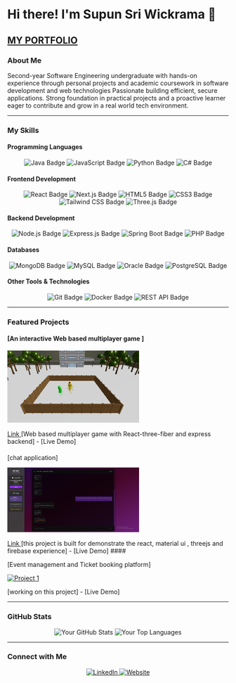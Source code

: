 

# Hi there! I'm Supun Sri Wickrama 👋
  <a href="https://supun-sri.netlify.app/"> MY PORTFOLIO </a>
---

### About Me

Second-year Software Engineering undergraduate with
hands-on experience through personal projects and
academic coursework in software development and web
technologies Passionate building efficient, secure
applications. Strong foundation in practical
projects and a proactive learner eager to contribute and
grow in a real world tech environment.

---

### My Skills

#### Programming Languages
<p align="center">
  <img src="https://img.shields.io/badge/Java-007396?style=for-the-badge&logo=java&logoColor=white" alt="Java Badge" />
  <img src="https://img.shields.io/badge/JavaScript-F7DF1E?style=for-the-badge&logo=javascript&logoColor=black" alt="JavaScript Badge" />
  <img src="https://img.shields.io/badge/Python-3776AB?style=for-the-badge&logo=python&logoColor=white" alt="Python Badge" />
  <img src="https://img.shields.io/badge/C%23-239120?style=for-the-badge&logo=c-sharp&logoColor=white" alt="C# Badge" />
</p>

#### Frontend Development
<p align="center">
  <img src="https://img.shields.io/badge/React-61DAFB?style=for-the-badge&logo=react&logoColor=black" alt="React Badge" />
  <img src="https://img.shields.io/badge/Next.js-000000?style=for-the-badge&logo=next.js&logoColor=white" alt="Next.js Badge" />
  <img src="https://img.shields.io/badge/HTML5-E34F26?style=for-the-badge&logo=html5&logoColor=white" alt="HTML5 Badge" />
  <img src="https://img.shields.io/badge/CSS3-1572B6?style=for-the-badge&logo=css3&logoColor=white" alt="CSS3 Badge" />
  <img src="https://img.shields.io/badge/Tailwind_CSS-38B2AC?style=for-the-badge&logo=tailwind-css&logoColor=white" alt="Tailwind CSS Badge" />
  <img src="https://img.shields.io/badge/Three.js-000000?style=for-the-badge&logo=three.js&logoColor=white" alt="Three.js Badge" />
</p>

#### Backend Development
<p align="center">
  <img src="https://img.shields.io/badge/Node.js-339933?style=for-the-badge&logo=node.js&logoColor=white" alt="Node.js Badge" />
  <img src="https://img.shields.io/badge/Express.js-000000?style=for-the-badge&logo=express&logoColor=white" alt="Express.js Badge" />
  <img src="https://img.shields.io/badge/Spring_Boot-6DB33F?style=for-the-badge&logo=springboot&logoColor=white" alt="Spring Boot Badge" />
  <img src="https://img.shields.io/badge/PHP-777BB4?style=for-the-badge&logo=php&logoColor=white" alt="PHP Badge" />
</p>

#### Databases
<p align="center">
  <img src="https://img.shields.io/badge/MongoDB-47A248?style=for-the-badge&logo=mongodb&logoColor=white" alt="MongoDB Badge" />
  <img src="https://img.shields.io/badge/MySQL-4479A1?style=for-the-badge&logo=mysql&logoColor=white" alt="MySQL Badge" />
  <img src="https://img.shields.io/badge/Oracle-F80000?style=for-the-badge&logo=oracle&logoColor=white" alt="Oracle Badge" />
  <img src="https://img.shields.io/badge/PostgreSQL-336791?style=for-the-badge&logo=postgresql&logoColor=white" alt="PostgreSQL Badge" />
</p>

#### Other Tools & Technologies
<p align="center">
  <img src="https://img.shields.io/badge/Git-F05032?style=for-the-badge&logo=git&logoColor=white" alt="Git Badge" />
  <img src="https://img.shields.io/badge/Docker-2496ED?style=for-the-badge&logo=docker&logoColor=white" alt="Docker Badge" />
  <img src="https://img.shields.io/badge/REST_API-005C9D?style=for-the-badge&logo=rest-api&logoColor=white" alt="REST API Badge" />
</p>

---

### Featured Projects

#### [An interactive Web based multiplayer game ] 
<p align="left">
  <a href="multiplayer-with-chat.netlify.app">
    <img src="https://github.com/Supun-Sri/Web-Based-Multiplayer-game-with-react-three-fiber-and-express-backend/blob/main/%7B534BCCFE-4D57-4347-AD43-44AFB784E7D1%7D.png?raw=true" alt="Project 1" width="300" />
  </a>
</p>
<a href="multiplayer-with-chat.netlify.app"> Link </a>
[Web based multiplayer game with React-three-fiber and express backend]
- [Live Demo]



#### 

[chat application]
<p align="left">

  <a href="">
    <img src="https://github.com/Supun-Sri/A-discussion-chat-application-made-with-react-material-ui-and-threejs-frontend-and-firebase/blob/main/%7B1090785D-6626-4B31-B5A4-8D4A7DE47F5C%7D.png?raw=true" alt="Project 1" width="300" />
  </a>
    
</p>
<a href="https://chat-discussion.netlify.app/"> Link </a>
[this project is built for demonstrate the react, material ui , threejs and firebase experience]
- [Live Demo]
#### 



[Event management and Ticket booking platform]
<p align="left">
  <a href="multiplayer-with-chat.netlify.app">
    <img src="" alt="Project 1" width="300" />
  </a>
</p>
[working on this project]
- [Live Demo]


---

### GitHub Stats

<p align="center">
  <img src="https://github-readme-stats.vercel.app/api?username=Supun-Sri&show_icons=true&theme=radical" alt="Your GitHub Stats" />
  <img src="https://github-readme-stats.vercel.app/api/top-langs/?username=Supun-sri&layout=compact&theme=radical" alt="Your Top Languages" />
</p>

---

### Connect with Me

<p align="center">
  <a href="https://www.linkedin.com/in/supun-sri-wickrama-0ba82b297/">
    <img src="https://img.shields.io/badge/-LinkedIn-0077B5?style=flat&logo=linkedin&logoColor=white" alt="LinkedIn" />
  </a>
  <a href="https://supun-sri.netlify.app/">
    <img src="https://img.shields.io/badge/-Website-blue?style=flat&logo=google-chrome&logoColor=white" alt="Website" />
  </a>
</p>
